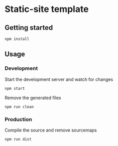 # Static-site template

## Getting started
```
npm install
```

## Usage

### Development
Start the development server and watch for changes
```
npm start
```

Remove the generated files
```
npm run clean
```

### Production
Compile the source and remove sourcemaps
```
npm run dist
```
